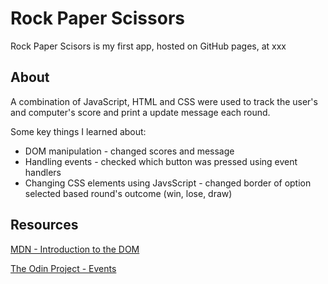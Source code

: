 
# Rock Paper Scissors 

Rock Paper Scisors is my first app, hosted on GitHub pages, at xxx

## About


A combination of JavaScript, HTML and CSS were used to track the user's and computer's score and print a update message each round. 

Some key things I learned about:
* DOM manipulation - changed scores and message
* Handling events - checked which button was pressed using event handlers 
* Changing CSS elements using JavsScript - changed border of option selected based round's outcome (win, lose, draw)

## Resources 


[MDN - Introduction to the DOM ](https://developer.mozilla.org/en-US/docs/Web/API/Document_Object_Model/Introduction)

[The Odin Project - Events ](https://www.theodinproject.com/paths/foundations/courses/foundations/lessons/dom-manipulation)